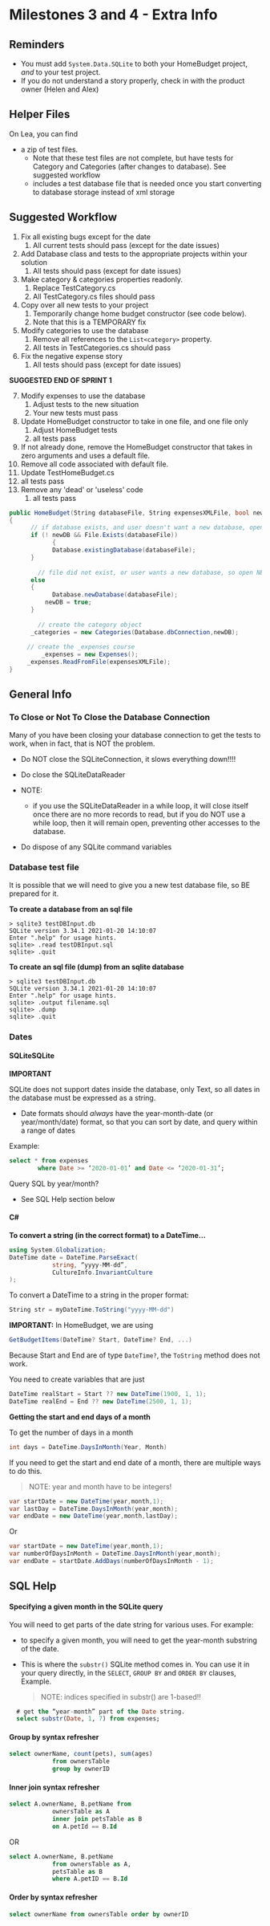# Milestones 3 and 4 - Extra Info

## Reminders

* You must add `System.Data.SQLite` to both your HomeBudget project, *and* to your test project.
* If you do not understand a story properly, check in with the product owner (Helen and Alex)

## Helper Files

On Lea, you can find

* a zip of test files.
  * Note that these test files are not complete, but have tests for Category and Categories (after changes to database).  See suggested workflow
  * includes a test database file that is needed once you start converting to database storage instead of xml storage

## Suggested Workflow

1. Fix all existing bugs except for the date
   1. All current tests should pass (except for the date issues)
2. Add Database class and tests to the appropriate projects within your solution
   1. All tests should pass (except for date issues)
3. Make category & categories properties readonly.
   1. Replace TestCategory.cs
   2. All TestCategory.cs files should pass
4. Copy over all new tests to your project
   1. Temporarily change home budget constructor (see code below). 
   2. Note that this is a TEMPORARY fix
5. Modify categories to use the database
   1. Remove all references to the `List<category>` property.
   2. All tests in TestCategories.cs should pass
6. Fix the negative expense story
   1. All tests should pass (except for date issues)

**SUGGESTED END OF SPRINT 1**

7. Modify expenses to use the database
   1. Adjust tests to the new situation
   2. Your new tests must pass
9. Update HomeBudget constructor to take in one file, and one file only
   1. Adjust HomeBudget tests
   2. all tests pass
10. If not already done, remove the HomeBudget constructor that takes in zero arguments and uses a default file. 
   1. Remove all code associated with default file.
   2. Update TestHomeBudget.cs
   3. all tests pass
11. Remove any 'dead' or 'useless' code
    1. all tests pass

```csharp
public HomeBudget(String databaseFile, String expensesXMLFile, bool newDB=false)    
{
  	  // if database exists, and user doesn't want a new database, open existing DB
      if (! newDB && File.Exists(databaseFile))
			{
      		Database.existingDatabase(databaseFile);      
      }
  
  		// file did not exist, or user wants a new database, so open NEW DB
      else
      {
      		Database.newDatabase(databaseFile);
          newDB = true;
      }
  
  		// create the category object
      _categories = new Categories(Database.dbConnection,newDB);
      
     // create the _expenses course
 		 _expenses = new Expenses();
     _expenses.ReadFromFile(expensesXMLFile);   
}
```

## General Info

### To Close or Not To Close the Database Connection

Many of you have been closing your database connection to get the tests to work, when in fact, that is NOT the problem.

* Do NOT close the SQLiteConnection, it slows everything down!!!!

* Do close the SQLiteDataReader
* NOTE:
  * if you use the SQLiteDataReader in a while loop, it will close itself once there are no more records to read, but if you do NOT use a while loop, then it will remain open, preventing other accesses to the database.
* Do dispose of any SQLite command variables

### Database test file

It is possible that we will need to give you a new test database file, so BE prepared for it.

**To create a database from an sql file**

```text
> sqlite3 testDBInput.db
SQLite version 3.34.1 2021-01-20 14:10:07
Enter ".help" for usage hints.
sqlite> .read testDBInput.sql
sqlite> .quit
```

**To create an sql file (dump) from an sqlite database**

```text
> sqlite3 testDBInput.db
SQLite version 3.34.1 2021-01-20 14:10:07
Enter ".help" for usage hints.
sqlite> .output filename.sql
sqlite> .dump
sqlite> .quit
```

### Dates

#### SQLiteSQLite

**IMPORTANT**

 SQLite does not support dates inside the database, only Text, so all dates in the database must be expressed as a string.

* Date formats should *always* have the year-month-date (or year/month/date) format, so that you can sort by date, and query within a range of dates

Example:

```sql
select * from expenses 
		where Date >= ‘2020-01-01’ and Date <= ‘2020-01-31’;
```

Query SQL by year/month?
* See SQL Help section below

#### C# 

**To convert a string (in the correct format) to a DateTime…**

```csharp
using System.Globalization;
DateTime date = DateTime.ParseExact(
			string, “yyyy-MM-dd”, 
			CultureInfo.InvariantCulture
);
```
To convert a DateTime to a string in the proper format:
```csharp
String str = myDateTime.ToString("yyyy-MM-dd")
```

**IMPORTANT:**
In HomeBudget, we are using 
```csharp
GetBudgetItems(DateTime? Start, DateTime? End, ...)
```
Because Start and End are of type `DateTime?`, the `ToString` method does not work. 

You need to create variables that are just 
```csharp
DateTime realStart = Start ?? new DateTime(1900, 1, 1);
DateTime realEnd = End ?? new DateTime(2500, 1, 1);
```

**Getting the start and end days of a month**

To get the number of days in a month

```csharp
int days = DateTime.DaysInMonth(Year, Month)
```

If you need to get the start and end date of a month, there are multiple ways to do this.

> NOTE: year and month have to be integers!

```csharp
var startDate = new DateTime(year,month,1);
var lastDay = DateTime.DaysInMonth(year,month);
var endDate = new DateTime(year,month,lastDay);
```
Or
```csharp
var startDate = new DateTime(year,month,1);
var numberOfDaysInMonth = DateTime.DaysInMonth(year,month);
var endDate = startDate.AddDays(numberOfDaysInMonth - 1);
```

## SQL Help

#### Specifying a given month in the SQLite query

You will need to get parts of the date string for various uses. For example: 

* to specify a given month, you will need to get the year-month substring of the date. 
* This is where the `substr()` SQLite method comes in. You can use it in your query directly, in the `SELECT`, `GROUP BY` and `ORDER BY` clauses, 
  Example.
  
  > NOTE: indices specified in substr() are 1-based!!
```sql
  # get the “year-month” part of the Date string.
  select substr(Date, 1, 7) from expenses;
```

#### Group by syntax refresher

```sql
select ownerName, count(pets), sum(ages) 
			from ownersTable 
			group by ownerID
```
#### Inner join syntax refresher

```sql
select A.ownerName, B.petName from 
			ownersTable as A 
			inner join petsTable as B 
			on A.petId == B.Id
```
OR
```sql
select A.ownerName, B.petName 
			from ownersTable as A, 
			petsTable as B 
			where A.petID == B.Id
```
#### Order by syntax refresher

```sql
select ownerName from ownersTable order by ownerID
```

